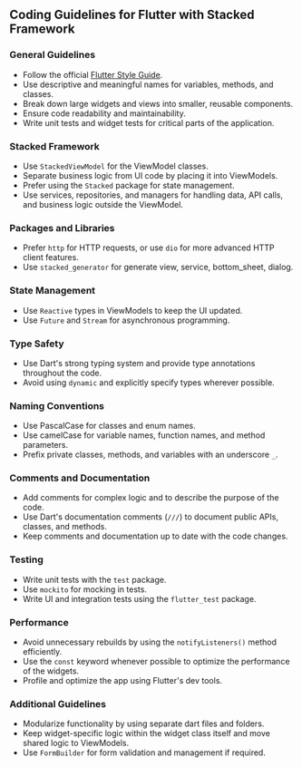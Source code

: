 ## Coding Guidelines for Flutter with Stacked Framework

### General Guidelines
- Follow the official [Flutter Style Guide](https://dart.dev/guides/language/effective-dart/style).
- Use descriptive and meaningful names for variables, methods, and classes.
- Break down large widgets and views into smaller, reusable components.
- Ensure code readability and maintainability.
- Write unit tests and widget tests for critical parts of the application.

### Stacked Framework
- Use `StackedViewModel` for the ViewModel classes.
- Separate business logic from UI code by placing it into ViewModels.
- Prefer using the `Stacked` package for state management.
- Use services, repositories, and managers for handling data, API calls, and business logic outside the ViewModel.

### Packages and Libraries
- Prefer `http` for HTTP requests, or use `dio` for more advanced HTTP client features.
- Use `stacked_generator` for generate view, service, bottom_sheet, dialog.

### State Management
- Use `Reactive` types in ViewModels to keep the UI updated.
- Use `Future` and `Stream` for asynchronous programming.

### Type Safety
- Use Dart's strong typing system and provide type annotations throughout the code.
- Avoid using `dynamic` and explicitly specify types wherever possible.

### Naming Conventions
- Use PascalCase for classes and enum names.
- Use camelCase for variable names, function names, and method parameters.
- Prefix private classes, methods, and variables with an underscore `_`.

### Comments and Documentation
- Add comments for complex logic and to describe the purpose of the code.
- Use Dart's documentation comments (`///`) to document public APIs, classes, and methods.
- Keep comments and documentation up to date with the code changes.

### Testing
- Write unit tests with the `test` package.
- Use `mockito` for mocking in tests.
- Write UI and integration tests using the `flutter_test` package.

### Performance
- Avoid unnecessary rebuilds by using the `notifyListeners()` method efficiently.
- Use the `const` keyword whenever possible to optimize the performance of the widgets.
- Profile and optimize the app using Flutter's dev tools.

### Additional Guidelines
- Modularize functionality by using separate dart files and folders.
- Keep widget-specific logic within the widget class itself and move shared logic to ViewModels.
- Use `FormBuilder` for form validation and management if required.